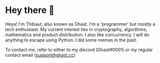 # Hey there 👋

Heya! I'm Thibaut, also known as Ghast. I'm a 'programmer' but mostly a tech enthuisiast. My current interest lies in cryptography, algorithms, mathematics and product distribution. 
I also like concurrency. I will do anything to escape using Python. I did some memes in the past.

To contact me, refer to either to my discord (Ghast#0001) or my regular contact email (support@ghast.cc)
